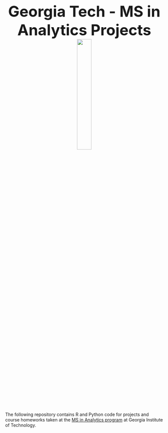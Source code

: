 
<p align="center">
<b><font size="7">Georgia Tech - MS in Analytics Projects</font></b>
<br>
  

  <img src="ttps://rawgithub.com/jrecasens/Georgia-Tech/master/logo.PNG" width= "30%" height= "30%">
  
</p>

The following repository contains R and Python code for projects and course homeworks taken at the <a href="https://www.analytics.gatech.edu/">MS in Analytics program</a> at Georgia Institute of Technology.
